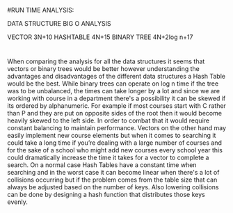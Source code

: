 #RUN TIME ANALYSIS:

DATA STRUCTURE	BIG O ANALYSIS

VECTOR	    3N+10
HASHTABLE	  4N+15
BINARY TREE	4N+2log n+17

#
When comparing the analysis for all the data structures it seems that vectors or binary trees  would be better however understanding the advantages and disadvantages of the different data structures a Hash Table would be the best. While binary trees can operate on log n time if the tree was to be unbalanced, the times can take longer by  a lot and since we are working with course in a department there's a possibility it can be skewed if its ordered by alphanumeric. For example if most courses start with C rather than P and they  are put on opposite sides of the root then it would become heavily skewed to the left side. In order to combat that it would require constant balancing to maintain performance. Vectors on the other hand may easily implement new course elements but when it comes to searching it could take a long time if you’re dealing with a large number of courses and for the sake of a school who might add new courses every school year this could dramatically increase the time it takes for a vector to complete a search. On a normal case Hash Tables have a constant time when searching and in the worst case it can become linear when there's a lot of collisions occurring but if the problem comes from the table size that can always be adjusted based on the number of keys. Also lowering collisions can be done by designing a hash function that distributes those keys evenly.

